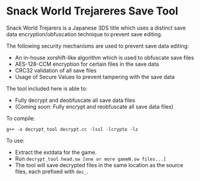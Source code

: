 <!-- SPDX-License-Identifier: Unlicense -->

# Snack World Trejareres Save Tool

Snack World Trejarers is a Japanese 3DS title which uses a distinct save data encryption/obfuscation technique to prevent save editing.

The following security mechanisms are used to prevent save data editing:
- An in-house xorshift-like algorithm which is used to obfuscate save files
- AES-128-CCM encryption for certain files in the save data
- CRC32 validation of all save files
- Usage of Secure Values to prevent tampering with the save data

The tool included here is able to:
- Fully decrypt and deobfuscate all save data files
- (Coming soon: Fully encrypt and reobfuscate all save data files)

To compile:

`g++ -o decrypt_tool decrypt.cc -lssl -lcrypto -lz`

To use:
- Extract the extdata for the game.
- Run `decrypt_tool head.sw [one or more gameN.sw files...]`
- The tool will save decrypted files in the same location as the source files, each prefixed with `dec_`.
